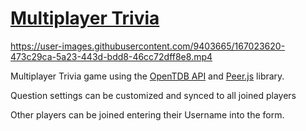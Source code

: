 # [Multiplayer Trivia](https://rascaltwo.github.io/MultiplayerTrivia/public)

https://user-images.githubusercontent.com/9403665/167023620-473c29ca-5a23-443d-bdd8-46cc72dff8e8.mp4

Multiplayer Trivia game using the [OpenTDB API](https://opentdb.com/) and [Peer.js](https://peerjs.com/) library.

Question settings can be customized and synced to all joined players

Other players can be joined entering their Username into the form.
